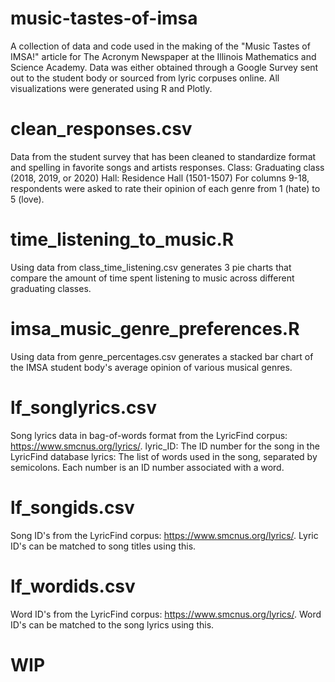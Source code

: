 # music-tastes-of-imsa
A collection of data and code used in the making of the "Music Tastes of IMSA!" article for The Acronym Newspaper at the Illinois Mathematics and Science Academy.
Data was either obtained through a Google Survey sent out to the student body or sourced from lyric corpuses online. All visualizations were generated using R and Plotly.
# clean_responses.csv
Data from the student survey that has been cleaned to standardize format and spelling in favorite songs and artists responses. 
Class: Graduating class (2018, 2019, or 2020)
Hall: Residence Hall (1501-1507)
For columns 9-18, respondents were asked to rate their opinion of each genre from 1 (hate) to 5 (love).
# time_listening_to_music.R
Using data from class_time_listening.csv generates 3 pie charts that compare the amount of time spent listening to music across different graduating classes.
# imsa_music_genre_preferences.R
Using data from genre_percentages.csv generates a stacked bar chart of the IMSA student body's average opinion of various musical genres.
# lf_songlyrics.csv
Song lyrics data in bag-of-words format from the LyricFind corpus: https://www.smcnus.org/lyrics/.
lyric_ID: The ID number for the song in the LyricFind database
lyrics: The list of words used in the song, separated by semicolons. Each number is an ID number associated with a word.
# lf_songids.csv
Song ID's from the LyricFind corpus: https://www.smcnus.org/lyrics/. Lyric ID's can be matched to song titles using this.
# lf_wordids.csv
Word ID's from the LyricFind corpus: https://www.smcnus.org/lyrics/. Word ID's can be matched to the song lyrics using this.
# WIP

